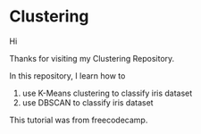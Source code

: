 # Clustering

Hi

Thanks for visiting my Clustering Repository.

In this repository, I learn how to

1. use K-Means clustering to classify iris dataset
2. use DBSCAN to classify iris dataset
   
This tutorial was from freecodecamp.
